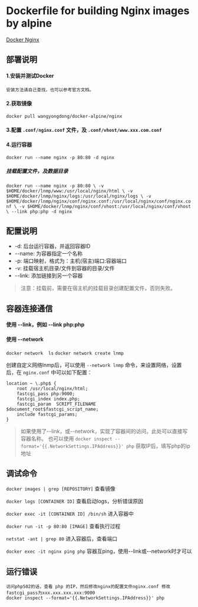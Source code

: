 # Dockerfile for building Nginx images by alpine
[Docker Nginx](https://github.com/wangyongdong/docker-alpine/tree/master/nginx)

## 部署说明


#### 1.安装并测试Docker
    安装方法请自己查找，也可以参考官方文档。


#### 2.获取镜像

`docker pull wangyongdong/docker-alpine/nginx`


#### 3.配置 `.conf/nginx.conf` 文件，及 `.conf/vhost/www.xxx.com.conf`


#### 4.运行容器

`docker run --name nginx -p 80:80 -d nginx`


##### 挂载配置文件，及数据目录

`docker run --name nginx -p 80:80 \
-v $HOME/docker/lnmp/www:/usr/local/nginx/html \
-v $HOME/docker/lnmp/nginx/logs:/usr/local/nginx/logs \
-v $HOME/docker/lnmp/nginx/conf/nginx.conf:/usr/local/nginx/conf/nginx.conf \
-v $HOME/docker/lnmp/nginx/conf/vhost:/usr/local/nginx/conf/vhost \
--link php:php -d nginx`


## 配置说明

 - -d: 后台运行容器，并返回容器ID
 - --name: 为容器指定一个名称
 - -p: 端口映射，格式为：主机(宿主)端口:容器端口
 - -v: 挂载宿主机目录/文件到容器的目录/文件
 - --link: 添加链接到另一个容器

> 注意：挂载前，需要在宿主机的挂载目录创建配置文件，否则失败。


## 容器连接通信


#### 使用 --link，例如 --link php:php


#### 使用 --network

`docker network  ls`
`docker network create lnmp`

创建自定义网络lnmp后，可以使用 `--network lnmp` 命令，来设置网络，设置后，在 `nginx.conf` 中可以如下配置：


```apacheconfig
location ~ \.php$ {
    root /usr/local/nginx/html;
    fastcgi_pass php:9000; 
    fastcgi_index index.php;
    fastcgi_param  SCRIPT_FILENAME  $document_root$fastcgi_script_name;
    include fastcgi_params;
} 
```


> 如果使用了--link，或--network，实现了容器间的访问，此处可以直接写容器名称。
> 也可以使用 `docker inspect --format='{{.NetworkSettings.IPAddress}}' php` 获取IP后，填写php的ip地址


## 调试命令

`docker images | grep [REPOSITORY]` 查看镜像

`docker logs [CONTAINER ID]` 查看启动logs，分析错误原因

`docker exec -it [CONTAINER ID] /bin/sh` 进入容器中

`docker run -it -p 80:80 [IMAGE]` 查看执行过程

`netstat -ant | grep 80` 进入容器后，查看端口

`docker exec -it nginx ping php` 容器互ping，使用--link或--network时才可以


## 运行错误
    访问php502的话，查看 php 的IP，然后修改nginx的配置文件nginx.conf 修改fastcgi_pass为xxx.xxx.xxx.xxx:9000
    docker inspect --format='{{.NetworkSettings.IPAddress}}' php
